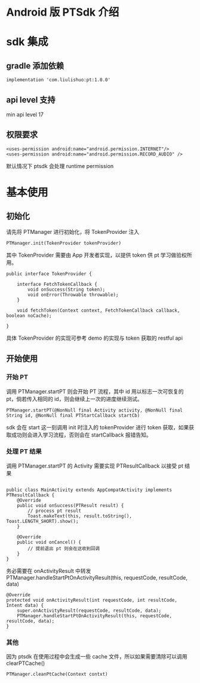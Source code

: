 # Android 版  PTSdk 介绍


# sdk 集成

## gradle 添加依赖

```
implementation 'com.liulishuo:pt:1.0.0'

```

## api level 支持

min api level 17

## 权限要求

```
<uses-permission android:name="android.permission.INTERNET"/>
<uses-permission android:name="android.permission.RECORD_AUDIO" />
```

默认情况下 ptsdk 会处理 runtime permission


# 基本使用

## 初始化

请先将 PTManager 进行初始化，将 TokenProvider 注入
```
PTManager.init(TokenProvider tokenProvider)

```

其中 TokenProvider 需要由 App 开发者实现，以提供 token 供 pt 学习做验权所用。
```
public interface TokenProvider {

	interface FetchTokenCallback {
		void onSuccess(String token);
		void onError(Throwable throwable);
	}

	void fetchToken(Context context, FetchTokenCallback callback, boolean noCache);
	
}

```
具体 TokenProvider 的实现可参考 demo 的实现与 token 获取的 restful api 

## 开始使用

### 开始 PT

调用 PTManager.startPT 则会开始 PT 流程，其中 id 用以标志一次可恢复的 pt，倘若传入相同的 id，则会继续上一次的进度继续测试。
```
PTManager.startPT(@NonNull final Activity activity, @NonNull final String id, @NonNull final PTStartCallback startCb)

```
sdk 会在 start 这一刻调用 init 时注入的 tokenProvider 进行 token 获取，如果获取成功则会进入学习流程，否则会在 startCallback 报错告知。

### 处理 PT 结果

调用 PTManager.startPT 的 Activity 需要实现 PTResultCallback 以接受 pt 结果

```

public class MainActivity extends AppCompatActivity implements PTResultCallback {
    @Override
    public void onSuccess(PTResult result) {
        // process pt result
        Toast.makeText(this, result.toString(), Toast.LENGTH_SHORT).show();
    }
    
    @Override
    public void onCancel() {
        // 提前退出 pt 则会在这收到回调
    }
}
```

务必需要在 onActivityResult 中转发 PTManager.handleStartPtOnActivityResult(this, requestCode, resultCode, data)
```
@Override
protected void onActivityResult(int requestCode, int resultCode, Intent data) {
    super.onActivityResult(requestCode, resultCode, data);
    PTManager.handleStartPtOnActivityResult(this, requestCode, resultCode, data);
}

```

### 其他

因为 ptsdk 在使用过程中会生成一些 cache 文件，所以如果需要清除可以调用 clearPTCache()
```
PTManager.cleanPtCache(Context contxt)
```



